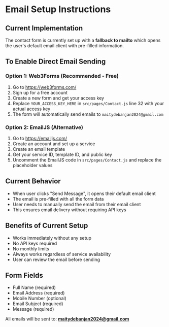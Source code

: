 # Email Setup Instructions

## Current Implementation
The contact form is currently set up with a **fallback to mailto** which opens the user's default email client with pre-filled information.

## To Enable Direct Email Sending

### Option 1: Web3Forms (Recommended - Free)
1. Go to https://web3forms.com/
2. Sign up for a free account
3. Create a new form and get your access key
4. Replace `YOUR_ACCESS_KEY_HERE` in `src/pages/Contact.js` line 32 with your actual access key
5. The form will automatically send emails to `maitydebanjan2024@gmail.com`

### Option 2: EmailJS (Alternative)
1. Go to https://emailjs.com/
2. Create an account and set up a service
3. Create an email template
4. Get your service ID, template ID, and public key
5. Uncomment the EmailJS code in `src/pages/Contact.js` and replace the placeholder values

## Current Behavior
- When user clicks "Send Message", it opens their default email client
- The email is pre-filled with all the form data
- User needs to manually send the email from their email client
- This ensures email delivery without requiring API keys

## Benefits of Current Setup
- Works immediately without any setup
- No API keys required
- No monthly limits
- Always works regardless of service availability
- User can review the email before sending

## Form Fields
- Full Name (required)
- Email Address (required)
- Mobile Number (optional)
- Email Subject (required)
- Message (required)

All emails will be sent to: **maitydebanjan2024@gmail.com**
